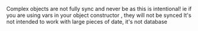Complex objects are not fully sync and never be as this is intentional! 
ie if you are using vars in your object constructor , they will not be synced
It's not intended to work with large pieces of date, it's not database